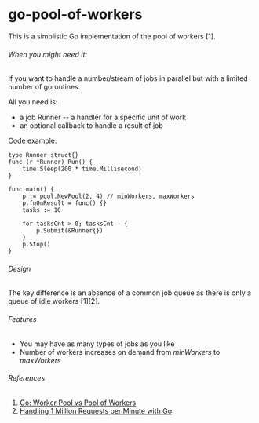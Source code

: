 # go-pool-of-workers

This is a simplistic Go implementation of the pool of workers [1].

###### When you might need it:
If you want to handle a number/stream of jobs in parallel but with a limited number of goroutines.

All you need is:
 * a job Runner -- a handler for a specific unit of work
 * an optional callback to handle a result of job 

Code example:

    type Runner struct{}
    func (r *Runner) Run() {
        time.Sleep(200 * time.Millisecond)
    }
    
    func main() {
        p := pool.NewPool(2, 4) // minWorkers, maxWorkers
        p.fnOnResult = func() {}
        tasks := 10

        for tasksCnt > 0; tasksCnt-- {
            p.Submit(&Runner{})
        }
        p.Stop()
    }


###### Design
The key difference is an absence of a common job queue as there is only a queue of idle workers [1][2].

###### Features
* You may have as many types of jobs as you like
* Number of workers increases on demand from *minWorkers* to *maxWorkers*  

###### References
1. [Go: Worker Pool vs Pool of Workers](https://medium.com/@hau12a1/go-worker-pool-vs-pool-of-workers-b7c0598b4a67)
2. [Handling 1 Million Requests per Minute with Go](http://marcio.io/2015/07/handling-1-million-requests-per-minute-with-golang/)
